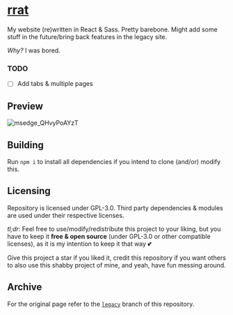 # [rrat](https://kyrie25.me)

My website (re)written in React & Sass. Pretty barebone. Might add some stuff in the future/bring back features in the legacy site.

_Why?_ I was bored.

### TODO
- [ ] Add tabs & multiple pages

## Preview

![msedge_QHvyPoAYzT](https://user-images.githubusercontent.com/77577746/168268228-dbb8fb2f-f280-4936-8d1d-a19e893ba9cb.gif)


## Building

Run `npm i` to install all dependencies if you intend to clone (and/or) modify this.

## Licensing

Repository is licensed under GPL-3.0. Third party dependencies & modules are used under their respective licenses.

_tl;dr_: Feel free to use/modify/redistribute this project to your liking, but you have to keep it **free & open source** (under GPL-3.0 or other compatible licenses), as it is my intention to keep it that way 💕

Give this project a star if you liked it, credit this repository if you want others to also use this shabby project of mine, and yeah, have fun messing around.

## Archive

For the original page refer to the [`legacy`](https://github.com/kyrie25/portfolio/tree/legacy) branch of this repository.
